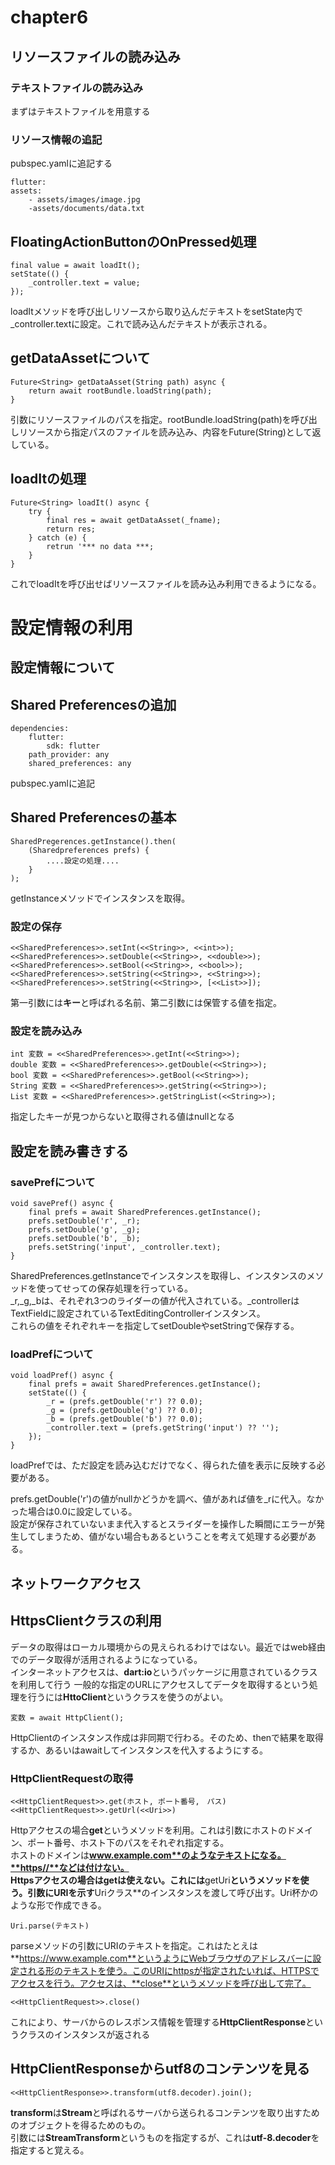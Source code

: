 # chapter6
## リソースファイルの読み込み
### テキストファイルの読み込み
まずはテキストファイルを用意する
### リソース情報の追記
pubspec.yamlに追記する
```
flutter:
assets:
    - assets/images/image.jpg
    -assets/documents/data.txt
```

## FloatingActionButtonのOnPressed処理
```
final value = await loadIt();
setState(() {
    _controller.text = value;
});
```
loadItメソッドを呼び出しリソースから取り込んだテキストをsetState内で_controller.textに設定。これで読み込んだテキストが表示される。
## getDataAssetについて
```
Future<String> getDataAsset(String path) async {
    return await rootBundle.loadString(path);
}
```
引数にリソースファイルのパスを指定。rootBundle.loadString(path)を呼び出しリソースから指定パスのファイルを読み込み、内容をFuture(String)として返している。
## loadItの処理
```
Future<String> loadIt() async {
    try {
        final res = await getDataAsset(_fname);
        return res;
    } catch (e) {
        retrun '*** no data ***;
    }
}
```
これでloadItを呼び出せばリソースファイルを読み込み利用できるようになる。

# 設定情報の利用
## 設定情報について
## Shared Preferencesの追加
```
dependencies:
    flutter:
        sdk: flutter
    path_provider: any
    shared_preferences: any
```
pubspec.yamlに追記
## Shared Preferencesの基本
```
SharedPregerences.getInstance().then(
    (Sharedpreferences prefs) {
        ....設定の処理....
    }
);
```
getInstanceメソッドでインスタンスを取得。
### 設定の保存
```
<<SharedPreferences>>.setInt(<<String>>, <<int>>);
<<SharedPreferences>>.setDouble(<<String>>, <<double>>);
<<SharedPreferences>>.setBool(<<String>>, <<bool>>);
<<SharedPreferences>>.setString(<<String>>, <<String>>);
<<SharedPreferences>>.setString(<<String>>, [<<List>>]);
```
第一引数には**キー**と呼ばれる名前、第二引数には保管する値を指定。
### 設定を読み込み
```
int 変数 = <<SharedPreferences>>.getInt(<<String>>);
double 変数 = <<SharedPreferences>>.getDouble(<<String>>);
bool 変数 = <<SharedPreferences>>.getBool(<<String>>);
String 変数 = <<SharedPreferences>>.getString(<<String>>);
List 変数 = <<SharedPreferences>>.getStringList(<<String>>);
```
指定したキーが見つからないと取得される値はnullとなる
## 設定を読み書きする
### savePrefについて
```
void savePref() async {
    final prefs = await SharedPreferences.getInstance();
    prefs.setDouble('r', _r);
    prefs.setDouble('g', _g);
    prefs.setDouble('b', _b);
    prefs.setString('input', _controller.text);
}
```
SharedPreferences.getInstanceでインスタンスを取得し、インスタンスのメソッドを使ってせっての保存処理を行っている。  
_r,_g,_bは、それぞれ3つのライダーの値が代入されている。_controllerはTextFieldに設定されているTextEditingControllerインスタンス。  
これらの値をそれぞれキーを指定してsetDoubleやsetStringで保存する。
### loadPrefについて
```
void loadPref() async {
    final prefs = await SharedPreferences.getInstance();
    setState(() {
        _r = (prefs.getDouble('r') ?? 0.0);
        _g = (prefs.getDouble('g') ?? 0.0);
        _b = (prefs.getDouble('b') ?? 0.0);
        _controller.text = (prefs.getString('input') ?? '');
    });
}
```
loadPrefでは、ただ設定を読み込むだけでなく、得られた値を表示に反映する必要がある。  

prefs.getDouble('r')の値がnullかどうかを調べ、値があれば値を_rに代入。なかった場合は0.0に設定している。  
設定が保存されていないまま代入するとスライダーを操作した瞬間にエラーが発生してしまうため、値がない場合もあるということを考えて処理する必要がある。

## ネットワークアクセス
## HttpsClientクラスの利用
データの取得はローカル環境からの見えられるわけではない。最近ではweb経由でのデータ取得が活用されるようになっている。  
インターネットアクセスは、**dart:io**というパッケージに用意されているクラスを利用して行う
一般的な指定のURLにアクセスしてデータを取得するという処理を行うには**HttoClient**というクラスを使うのがよい。
```
変数 = await HttpClient();
```
HttpClientのインスタンス作成は非同期で行わる。そのため、thenで結果を取得するか、あるいはawaitしてインスタンスを代入するようにする。
### HttpClientRequestの取得
```
<<HttpClientRequest>>.get(ホスト, ポート番号,　パス)
<<HttpClientRequest>>.getUrl(<<Uri>>)
```
Httpアクセスの場合**get**というメソッドを利用。これは引数にホストのドメイン、ポート番号、ホスト下のパスをそれぞれ指定する。  
ホストのドメインは**www.example.com**のようなテキストになる。**https//**などは付けない。  
Httpsアクセスの場合はgetは使えない。これには**getUri**というメソッドを使う。引数にURIを示す**Uriクラス**のインスタンスを渡して呼び出す。Uri杯かのような形で作成できる。
```
Uri.parse(テキスト)
```
parseメソッドの引数にURIのテキストを指定。これはたとえは**https://www.example.com**というようにWebブラウザのアドレスバーに設定される形のテキストを使う。このURIにhttpsが指定されたいれば、HTTPSでアクセスを行う。アクセスは、**close**というメソッドを呼び出して完了。

```
<<HttpClientRequest>>.close()
```
これにより、サーバからのレスポンス情報を管理する**HttpClientResponse**というクラスのインスタンスが返される

## HttpClientResponseからutf8のコンテンツを見る
```
<<HttpClientResponse>>.transform(utf8.decoder).join();
```
**transform**は**Stream**と呼ばれるサーバから送られるコンテンツを取り出すためのオブジェクトを得るためのもの。  
引数には**StreamTransform**というものを指定するが、これは**utf-8.decoder**を指定すると覚える。